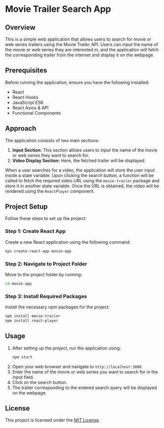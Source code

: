 # Movie Trailer Search App

## Overview
This is a simple web application that allows users to search for movie or web series trailers using the Movie Trailer API. Users can input the name of the movie or web series they are interested in, and the application will fetch the corresponding trailer from the internet and display it on the webpage.

## Prerequisites
Before running the application, ensure you have the following installed:

- React
- React Hooks
- JavaScript ES6
- React Axios & API
- Functional Components

## Approach
The application consists of two main sections:
1. **Input Section:** This section allows users to input the name of the movie or web series they want to search for.
2. **Video Display Section:** Here, the fetched trailer will be displayed.

When a user searches for a video, the application will store the user input inside a state variable. Upon clicking the search button, a function will be called to fetch the required video URL using the `movie-trailer` package and store it in another state variable. Once the URL is obtained, the video will be rendered using the `ReactPlayer` component.

## Project Setup
Follow these steps to set up the project:

### Step 1: Create React App
Create a new React application using the following command:
```bash
npx create-react-app movie-app
```

### Step 2: Navigate to Project Folder
Move to the project folder by running:
```bash
cd movie-app
```

### Step 3: Install Required Packages
Install the necessary npm packages for the project:
```bash
npm install movie-trailer
npm install react-player
```

## Usage
1. After setting up the project, run the application using:
   ```bash
   npm start
   ```
2. Open your web browser and navigate to `http://localhost:3000`.
3. Enter the name of the movie or web series you want to search for in the input field.
4. Click on the search button.
5. The trailer corresponding to the entered search query will be displayed on the webpage.


## License
This project is licensed under the [MIT License](LICENSE).
